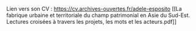 Lien vers son CV : https://cv.archives-ouvertes.fr/adele-esposito
[[La fabrique  urbaine et territoriale du champ patrimonial en Asie du Sud-Est.  Lectures croisées à travers les projets, les mots et les acteurs.pdf]]